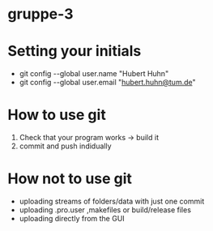 # gruppe-3

# Setting your initials
* git config --global user.name "Hubert Huhn" 
* git config --global user.email "hubert.huhn@tum.de"

# How to use git
1. Check that your program works -> build it
2. commit and push indidually



# How not to use git
* uploading streams of folders/data with just one commit
* uploading .pro.user ,makefiles or build/release files
* uploading directly from the GUI
